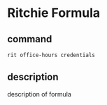 # Ritchie Formula

## command

```bash
rit office-hours credentials
```

## description

description of formula
